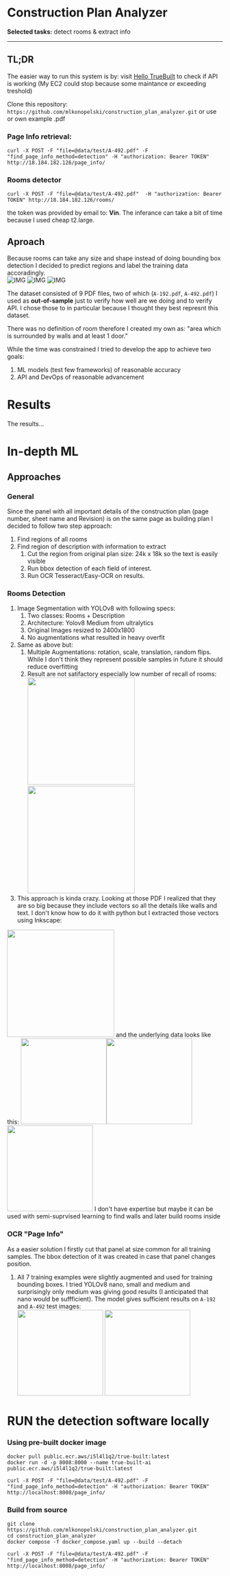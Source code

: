 # Construction Plan Analyzer
**Selected tasks:** detect rooms & extract info    

------------------------------    

## TL;DR
The easier way to run this system is by:
visit [Hello TrueBuilt](http://18.184.182.126) to check if API is working (My EC2 could stop because some maintance or exceeding treshold)

Clone this repository: `https://github.com/mlkonopelski/construction_plan_analyzer.git` or use or own example .pdf 

### Page Info retrieval:
```
curl -X POST -F "file=@data/test/A-492.pdf" -F "find_page_info_method=detection" -H "authorization: Bearer TOKEN" http://18.184.182.126/page_info/
```   
### Rooms detector
```
curl -X POST -F "file=@data/test/A-492.pdf"  -H "authorization: Bearer TOKEN" http://18.184.182.126/rooms/
```   

the token was provided by email to: **Vin**. The inferance can take a bit of time because I used cheap t2.large.


## Aproach 
Because rooms can take any size and shape instead of doing bounding box detection I decided to predict regions and label the training data accoradingly.  
![IMG](readme-resources/true-labels1.png)
![IMG](readme-resources/true-labels2.png)
![IMG](readme-resources/true-labels3.png)

The dataset consisted of 9 PDF files, two of which (`A-192.pdf`, `A-492.pdf`) I used as **out-of-sample** just to verify how well are we doing and to verify API. I chose those to in particular because I thought they best represnt this dataset. 

There was no definition of room therefore I created my own as: "area which is surrounded by walls and at least 1 door." 

While the time was constrained I tried to develop the app to achieve two goals:
1. ML models (test few frameworks) of reasonable accuracy
1. API and DevOps of reasonable advancement 

# Results
The results...

# In-depth ML
## Approaches
### General
Since the panel with all important details of the construction plan (page number, sheet name and Revision) is on the same page as building plan I decided to follow two step approach:
1. Find regions of all rooms
2. Find region of description with information to extract
    1. Cut the region from original plan size: 24k x 18k so the text is easily visible
    2. Run bbox detection of each field of interest. 
    3. Run OCR Tesseract/Easy-OCR on results. 

### Rooms Detection
1. Image Segmentation with YOLOv8 with following specs:
    1. Two classes: Rooms + Description
    1. Architecture: Yolov8 Medium from ultralytics
    1. Original Images resized to 2400x1800
    1. No augmentations what resulted in heavy overfit
1. Same as above but:
    1. Multiple Augmentations: rotation, scale, translation, random flips. While I don't think they represent possible samples in future it should reduce overfitting
    2. Result are not satifactory especially low number of recall of rooms:  
    <img src="https://github.com/mlkonopelski/construction_plan_analyzer/blob/main/readme-resources/yolo-seg-result1.png" width="250"> <img src="https://github.com/mlkonopelski/construction_plan_analyzer/blob/main/readme-resources/yolo-seg-result2.png" width="250">
1. This approach is kinda crazy. Looking at those PDF I realized that they are so big because they include vectors so all the details like walls and text. I don't know how to do it with python but I extracted those vectors using Inkscape:  
<img src="https://github.com/mlkonopelski/construction_plan_analyzer/blob/main/readme-resources/inkscape-ps.png" width="250">  
and the underlying data looks like this:  
<img src="https://github.com/mlkonopelski/construction_plan_analyzer/blob/main/readme-resources/inkscape-vectors1.png" width="200"><img src="https://github.com/mlkonopelski/construction_plan_analyzer/blob/main/readme-resources/inkscape-vectors2.png" width="200"><img src="https://github.com/mlkonopelski/construction_plan_analyzer/blob/main/readme-resources/inkscape-vectors3.png" width="200">   
I don't have expertise but maybe it can be used with semi-suprvised learning to find walls and later build rooms inside

### OCR "Page Info"
As a easier solution I firstly cut that panel at size common for all training samples. The bbox detection of it was created in case that panel changes position.
1. All 7 training examples were slightly augmented and used for training bounding boxes. I tried YOLOv8 nano, small and medium and surprisingly only medium was giving good results (I anticipated that nano would be suffficient). 
The model gives sufficient results on `A-192` and `A-492` test images:  
<img src="https://github.com/mlkonopelski/construction_plan_analyzer/blob/main/data/predictions/page-info-det/A-192.png" width="200"> <img src="https://github.com/mlkonopelski/construction_plan_analyzer/blob/main/data/predictions/page-info-det/A-492.png" width="200">



# RUN the detection software locally
### Using pre-built docker image
```
docker pull public.ecr.aws/i5l4l1q2/true-built:latest
docker run -d -p 8008:8000 --name true-built-ai public.ecr.aws/i5l4l1q2/true-built:latest

curl -X POST -F "file=@data/test/A-492.pdf" -F "find_page_info_method=detection" -H "authorization: Bearer TOKEN" http://localhost:8008/page_info/
```
### Build from source
```
git clone https://github.com/mlkonopelski/construction_plan_analyzer.git
cd construction_plan_analyzer
docker compose -f docker_compose.yaml up --build --detach

curl -X POST -F "file=@data/test/A-492.pdf" -F "find_page_info_method=detection" -H "authorization: Bearer TOKEN" http://localhost:8008/page_info/
```